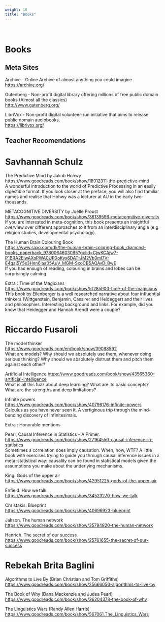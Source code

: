 ```yaml
---
weight: 10
title: "Books"
---
```

# <br> Books

## Meta Sites

Archive - Online Archive of almost anything you could imagine<br>
https://archive.org/


Gutenberg - Non-profit digital library offering millions of free public domain books (Almost all the classics)  <br>
http://www.gutenberg.org/


LibriVox - Non-profit digital volunteer-run initiative that aims to release public domain audiobooks. <br>
https://librivox.org/


## Teacher Recomendations

# Savhannah Schulz

The Predictive Mind by Jakob Hohwy <br>
https://www.goodreads.com/book/show/18012311-the-predictive-mind <br>
A wonderful introduction to the world of Predictive Processing in an easily digestible format. If you look closer at the preface, you will also find familiar names and realise that Hohwy was a lecturer at AU in the early two-thousands. 

METACOGNITIVE DIVERSITY by Joëlle Proust  <br>
https://www.goodreads.com/book/show/38139596-metacognitive-diversity <br>
If you are interested in meta-cognition, this book presents an insightful overview over different approaches to it from an interdisciplinary angle (e.g. religion studies, developmental psychology). 

The Human Brain Colouring Book  <br>
https://www.saxo.com/dk/the-human-brain-coloring-book_diamond-books_paperback_9780064603065?gclid=CjwKCAjw7-P1BRA2EiwAXoPWA0UP0oKyx6DAT-JM2Vb0mI7V-E4qaj5Y5s3Hnn6laa05AuV_MGM-SxoCB5AQAvD_BwE <br>
If you had enough of reading, colouring in brains and lobes can be surprisingly calming

Extra : Time of the Magicians <br>
https://www.goodreads.com/book/show/51285900-time-of-the-magicians <br>
This book by Eilenberger is a well researched narrative about four influential thinkers (Wittgenstein, Benjamin, Cassirer and Heidegger) and their lives and philosophies. Interesting background and links. For example, did you know that Heidegger and Hannah Arendt were a couple? 

# Riccardo Fusaroli
The model thinker<br>
https://www.goodreads.com/en/book/show/39088592 <br>
What are models? Why should we absolutely use them, whenever doing serious thinking? Why should we absolutely distrust them and pitch them against each other?

Artificial Intelligence
https://www.goodreads.com/book/show/43565360-artificial-intelligence <br>
What is all this fuzz about deep learning? What are its basic concepts? What are the strengths and deep limitations? 

Infinite powers <br>
https://www.goodreads.com/book/show/40796176-infinite-powers <br>
Calculus as you have never seen it. A vertiginous trip through the mind-bending discovery of infinitesimals. <br>

Extra : Honorable mentions <br>

Pearl, Causal Inference in Statistics - A Primer. <br>
https://www.goodreads.com/book/show/27164550-causal-inference-in-statistics <br>
Sometimes a correlation does imply causation. When, how, WTF? A little book with exercises trying to guide you through causal inference issues in a meta-statistical way: causality can be found in statistical models given the assumptions you make about the underlying mechanisms.

King. Gods of the upper air <br>
https://www.goodreads.com/book/show/42951225-gods-of-the-upper-air <br>

Enfield. How we talk <br>
https://www.goodreads.com/book/show/34523270-how-we-talk <br>

Christakis. Blueprint <br>
https://www.goodreads.com/book/show/40696923-blueprint <br>

Jakson. The human network <br>
https://www.goodreads.com/book/show/35794820-the-human-network <br>

Henrich. The secret of our success <br>
https://www.goodreads.com/book/show/25761655-the-secret-of-our-success <br>


# Rebekah Brita Baglini
Algorithms to Live By (Brian Christian and Tom Griffiths) <br>
https://www.goodreads.com/book/show/25666050-algorithms-to-live-by<br>

The Book of Why (Dana Mackenzie and Judea Pearl) <br>
https://www.goodreads.com/book/show/36204378-the-book-of-why <br>

The Linguistics Wars (Randy Allen Harris) <br>
https://www.goodreads.com/book/show/567061.The_Linguistics_Wars <br>